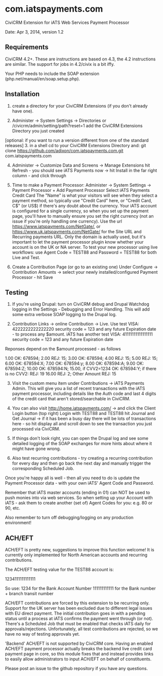 com.iatspayments.com
===============

CiviCRM Extension for iATS Web Services Payment Processor

Date: Apr 3, 2014, version 1.2


Requirements
------------

CiviCRM 4.2+. These are instructions are based on 4.3, the 4.2 instructions are similar. The support for jobs in 4.2/civix is a bit iffy.

Your PHP needs to include the SOAP extension (php.net/manual/en/soap.setup.php).  


Installation 
------------

1. create a directory for your CiviCRM Extensions (if you don't already have one).

2. Administer -> System Settings -> Directories or /civicrm/admin/setting/path?reset=1
add the CiviCRM Extensions Directory you just created

[optional: if you want to run a version different from one of the standard releases]
3. in a shell cd to your CiviCRM Extensions Directory and:
git clone https://github.com/adixon/com.iatspayments.com.git com.iatspayments.com

4. Administer -> Customize Data and Screens -> Manage Extensions
hit Refresh - you should see iATS Payments now -> hit Install in the far right column - and click through

5. Time to make a Payment Processor: 
 Administer -> System Settings -> Payment Processor + Add Payment Processor
 Select iATS Payments Credit Card
 The "Name" is what your visitors will see when they select a payment method, so typically use "Credit Card" here, or "Credit Card, C$" (or US$) if there's any doubt about the currency. Your iATS account is configured for a single currency, so when you set up the payment page, you'll have to manually ensure you set the right currency (not an issue if you're only handling one currency).
 Use the url https://www.iatspayments.com/NetGate/, or https://www.uk.iatspayments.com/NetGate/ for the Site URL and Recurring payments URL. Only the domain is actually used, but it's important to let the payment processor plugin know whether your account is on the UK or NA server.
 To test your new processor using live workflows: use Agent Code = TEST88 and Password = TEST88 for both Live and Test.

6. Create a Contribution Page (or go to an existing one)
 Under Configure -> Contribution Amounts -> select your newly installed/configured Payment Processor - hit Save


Testing
-------

1. If you're using Drupal: turn on CiviCRM debug and Drupal Watchdog logging in the Settings - Debugging and Error Handling. This will add some extra verbose SOAP logging to the Drupal log.

2. Contribution Links -> online Contribution -> Live.
Use test VISA:  4222222222222220 security code = 123 and any future Expiration date - to process any $amount. 
 iATS has another test VISA: 41111111111111111 security code = 123 and any future Expiration date 

 Reponses depend on the $amount processed - as follows

 1.00 OK: 678594;
 2.00 REJ: 15;
 3.00 OK: 678594;
 4.00 REJ: 15;
 5.00 REJ: 15;
 6.00 OK: 678594:X;
 7.00 OK: 678594:y;
 8.00 OK: 678594:A;
 9.00 OK: 678594:Z;
 10.00 OK: 678594:N;
 15.00, if CVV2=1234 OK: 678594:Y; if there is no CVV2: REJ: 19
 16.00 REJ: 2;
 Other Amount REJ: 15

3. Visit the custom menu item under Contributions -> iATS Payments Admin. This will give you a list of recent transactions with the iATS payment processor, including details like the Auth code and last 4 digits of the credit card that aren't stored/searchable in CiviCRM.

4. You can also visit http://home.iatspayments.com/ -> and click the Client Login button (top right)
 Login with TEST88 and TEST88
 hit Journal and Get Journal -> if it has been a busy day there will be lots of transactions here - so hit display all 
 and scroll down to see the transaction you just processed via CiviCRM.

5. If things don't look right, you can open the Drupal log and see some detailed logging of the SOAP exchanges for more hints about where it might have gone wrong.

6. Also test recurring contributions - try creating a recurring contribution for every day and then go back the next day and manually trigger the corresponding Scheduled Job.

 Once you're happy all is well - then all you need to do is update the Payment Processor data - with your own iATS' Agent Code and Password. 

 Remember that iATS master accounts (ending in 01) can NOT be used to push monies into via web services. So when setting up your Account with iATS - ask them to create another (set of) Agent Codes for you: e.g. 80 or 90, etc. 

 Also remember to turn off debugging/logging on any production environment!


ACH/EFT
-------

ACH/EFT is pretty new, suggestions to improve this function welcome! It is currently only implemented for North American accounts and recurring contributions.

The ACH/EFT testing value for the TEST88 account is:

1234111111111111

So use:
1234 for the Bank Account Number
111111111111 for the Bank number + branch transit number

ACH/EFT contributions are forced by this extension to be recurring only. Support for the UK server has been excluded due to different legal issues with EU direct payment. The initial contribution goes in with a pending status until a process at iATS confirms the payment went through (or not). There's a Scheduled Job that must be enabled that checks iATS daily for approvals/rejections. Unfortunately, all test contributions are rejected, so we have no way of testing approvals yet.

'Backend' ACH/EFT is not supported by CiviCRM core. Having an enabled ACH/EFT payment processor actually breaks the backend live credit card payment page in core, so this module fixes that and instead provides links to easily allow administrators to input ACH/EFT on behalf of constituents.

Please post an issue to the github repository if you have any questions.
